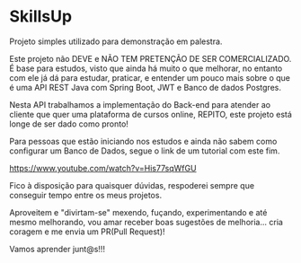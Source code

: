 # SkillsUp
Projeto simples utilizado para demonstração em palestra.

Este projeto não DEVE  e NÃO TEM PRETENÇÃO DE SER COMERCIALIZADO. É base para estudos, visto que ainda há muito o que melhorar, 
no entanto com ele já dá para estudar, praticar, e entender um pouco mais sobre o que é uma API REST Java com Spring Boot, JWT e Banco de dados Postgres.

Nesta API trabalhamos a implementação do Back-end para atender ao cliente que quer uma plataforma de cursos online, REPITO, este projeto está longe de ser dado como pronto!

Para pessoas que estão iniciando nos estudos e ainda não sabem como configurar um Banco de Dados, segue o link de um tutorial com este fim.

https://www.youtube.com/watch?v=His77sqWfGU

Fico à disposição para quaisquer dúvidas, respoderei sempre que conseguir tempo entre os meus projetos. 

Aproveitem e "divirtam-se" mexendo, fuçando, experimentando e até mesmo melhorando, vou amar receber boas sugestões de melhoria... cria coragem e me envia um PR(Pull Request)!

Vamos aprender junt@s!!!
